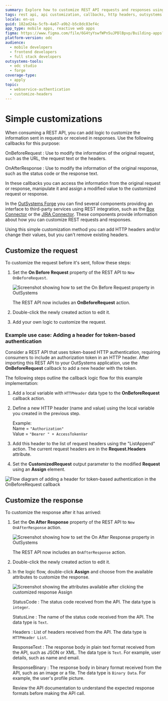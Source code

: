 ```yaml
---
summary: Explore how to customize REST API requests and responses using callbacks in OutSystems Developer Cloud (ODC).
tags: rest api, api customization, callbacks, http headers, outsystems forge
locale: en-us
guid: 182ad24a-5cfb-4a67-a9b2-b5c8dc83ef4c
app_type: mobile apps, reactive web apps
figma: https://www.figma.com/file/6G4tyYswfWPn5uJPDlBpvp/Building-apps?type=design&node-id=3101%3A12108&t=ZwHw8hXeFhwYsO5V-1
platform-version: odc
audience:
  - mobile developers
  - frontend developers
  - full stack developers
outsystems-tools:
  - odc studio
  - forge
coverage-type:
  - apply
topic:
  - webservice-authentication
  - customize-headers
---
```


# Simple customizations

When consuming a REST API, you can add logic to customize the information sent in requests or received in responses. Use the following callbacks for this purpose:

OnBeforeRequest
:   Use to modify the information of the original request, such as the URL, the request text or the headers. 

OnAfterResponse
:   Use to modify the information of the original response, such as the status code or the response text. 

In these callbacks you can access the information from the original request or response, manipulate it and assign a modified value to the customized request or response.

In the [OutSystems Forge](https://www.outsystems.com/forge/) you can find several components providing an interface to third-party services using REST integration, such as the [Box Connector](https://www.outsystems.com/forge/component/586/box-connector/) or the [JIRA Connector](https://www.outsystems.com/forge/component/936/jira-connector/). These components provide information about how you can customize REST requests and responses.

<div class="info" markdown="1">

Using this simple customization method you can add HTTP headers and/or change their values, but you can't remove existing headers. 
</div>

## Customize the request

To customize the request before it's sent, follow these steps:

1. Set the **On Before Request** property of the REST API to `New OnBeforeRequest`.
  
    ![Screenshot showing how to set the On Before Request property in OutSystems](images/rest-new-onbeforerequest-odcs.png "Setting the On Before Request Property")    

    The REST API now includes an **OnBeforeRequest** action.   

1. Double-click the newly created action to edit it. 

1. Add your own logic to customize the request. 

### Example use case: Adding a header for token-based authentication

Consider a REST API that uses token-based HTTP authentication, requiring consumers to include an authorization token in an HTTP header. After importing this REST API to your OutSystems application, use the **OnBeforeRequest** callback to add a new header with the token.

The following steps outline the callback logic flow for this example implementation:

1. Add a local variable with `HTTPHeader` data type to the **OnBeforeRequest** callback action.

1. Define a new HTTP header (name and value) using the local variable you created in the previous step.

    Example:  
    Name = `"Authorization"`  
    Value = `"Bearer " + AccessTokenVar`

1. Add this header to the list of request headers using the "ListAppend" action.
   The current request headers are in the **Request.Headers** attribute.

1. Set the **CustomizedRequest** output parameter to the modified **Request** using an **Assign** element.

![Flow diagram of adding a header for token-based authentication in the OnBeforeRequest callback](images/rest-example-onbeforerequest-odcs.png "Example of Adding a Header for Token-Based Authentication")

## Customize the response

To customize the response after it has arrived:

1. Set the **On After Response** property of the REST API to `New OnAfterResponse` action.

    ![Screenshot showing how to set the On After Response property in OutSystems](images/rest-new-onafterresponse-odcs.png "Setting the On After Response Property")

    The REST API now includes an `OnAfterResponse` action.

1. Double-click the newly created action to edit it.

1. In the logic flow, double-click **Assign** and choose from the available attributes to customize the response.

    ![Screenshot showing the attributes available after clicking the customized response Assign](images/rest-new-onafterresponse-attributes-odcs.png "Customized Response Attributes")

    StatusCode
    :   The status code received from the API. The data type is `integer`.

    StatusLine
    :   The name of the status code received from the API. The data type is `Text`.

    Headers
    :   List of headers received from the API. The data type is  `HTTPHeader List`.

    ResponseText
    :   The response body in plain text format received from the API, such as JSON or XML. The data type is `Text`. For example, user details, such as name and email.
  
    ResponseBinary
    :   The response body in binary format received from the API, such as an image or a file. The data type is `Binary Data`. For example, the user's profile picture.

    <div class="info" markdown="1">

    Review the API documentation to understand the expected response formats before making the API call.

    </div>


